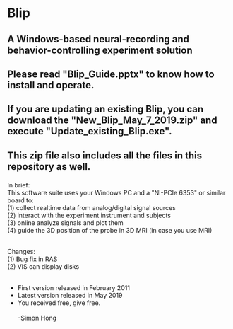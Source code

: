 # Blip
## A Windows-based neural-recording and behavior-controlling experiment solution <p>
## Please read "Blip_Guide.pptx" to know how to install and operate.<p>
## If you are updating an existing Blip, you can download the "New_Blip_May_7_2019.zip" and execute "Update_existing_Blip.exe".<p>
## This zip file also includes all the files in this repository as well.<p>
In brief:<br>
This software suite uses your Windows PC and a "NI-PCIe 6353" or similar board to:<br> 
(1) collect realtime data from analog/digital signal sources<br> 
(2) interact with the experiment instrument and subjects<br>
(3) online analyze signals and plot them<br>
(4) guide the 3D position of the probe in 3D MRI (in case you use MRI)<br><br>
 

Changes:<br>
(1) Bug fix in RAS<br>
(2) VIS can display disks
<br><br>
- First version released in February 2011<br>
- Latest version released in May 2019<br>
- You received free, give free.<br><br>
-Simon Hong
